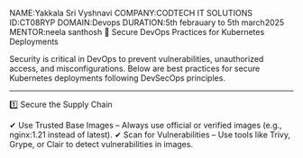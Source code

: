 NAME:Yakkala Sri Vyshnavi
COMPANY:CODTECH IT SOLUTIONS
ID:CT08RYP
DOMAIN:Devops
DURATION:5th febrauary to 5th march2025
MENTOR:neela santhosh
🔐 Secure DevOps Practices for Kubernetes Deployments

Security is critical in DevOps to prevent vulnerabilities, unauthorized access, and misconfigurations. Below are best practices for secure Kubernetes deployments following DevSecOps principles.


---

1️⃣ Secure the Supply Chain

✔ Use Trusted Base Images – Always use official or verified images (e.g., nginx:1.21 instead of latest).
✔ Scan for Vulnerabilities – Use tools like Trivy, Grype, or Clair to detect vulnerabilities in images.
